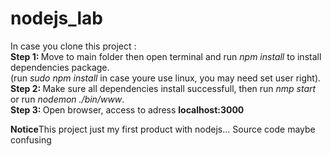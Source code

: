 # nodejs_lab
In case you clone this project : <br/>
<b>Step 1: </b> Move to main folder then open terminal and run <i>npm install</i> to install dependencies package.<br/> 
(run <i>sudo npm install</i> in case youre use linux, you may need set user right). <br/>
<b>Step 2: </b> Make sure all dependencies install successfull, then run <i>nmp start </i> or run <i>nodemon ./bin/www</i>. <br/>
<b>Step 3: </b> Open browser, access to adress <b>localhost:3000</b> <br/>

<b>Notice</b>This project just my first product with nodejs... Source code maybe confusing
